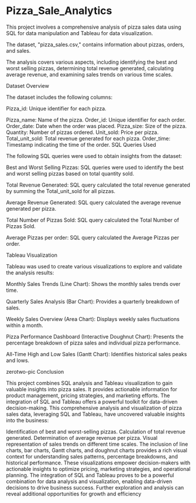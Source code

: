 # Pizza_Sale_Analytics


This project involves a comprehensive analysis of pizza sales data using SQL for data manipulation and Tableau for data visualization.

The dataset, "pizza_sales.csv," contains information about pizzas, orders, and sales.

The analysis covers various aspects, including identifying the best and worst selling pizzas, determining total revenue generated, calculating average revenue, and examining sales trends on various time scales.

Dataset Overview

The dataset includes the following columns:

Pizza_id: Unique identifier for each pizza.

Pizza_name: Name of the pizza.
Order_id: Unique identifier for each order.
Order_date: Date when the order was placed.
Pizza_size: Size of the pizza.
Quantity: Number of pizzas ordered.
Unit_sold: Price per pizza.
Total_unit_sold: Total revenue generated for each pizza.
Order_time: Timestamp indicating the time of the order.
SQL Queries Used

The following SQL queries were used to obtain insights from the dataset:

Best and Worst Selling Pizzas: SQL queries were used to identify the best and worst selling pizzas based on total quantity sold.

Total Revenue Generated: SQL query calculated the total revenue generated by summing the Total_unit_sold for all pizzas.

Average Revenue Generated: SQL query calculated the average revenue generated per pizza.

Total Number of Pizzas Sold: SQL query calculated the Total Number of Pizzas Sold.

Average Pizzas per order: SQL query calculated the Average Pizzas per order.

Tableau Visualization

Tableau was used to create various visualizations to explore and validate the analysis results:

Monthly Sales Trends (Line Chart): Shows the monthly sales trends over time.

Quarterly Sales Analysis (Bar Chart): Provides a quarterly breakdown of sales.

Weekly Sales Overview (Area Chart): Displays weekly sales fluctuations within a month.

Pizza Performance Dashboard (Interactive Doughnut Chart): Presents the percentage breakdown of pizza sales and individual pizza performance.

All-Time High and Low Sales (Gantt Chart): Identifies historical sales peaks and lows.

zerotwo-pic
Conclusion

This project combines SQL analysis and Tableau visualization to gain valuable insights into pizza sales. It provides actionable information for product management, pricing strategies, and marketing efforts. The integration of SQL and Tableau offers a powerful toolkit for data-driven decision-making. This comprehensive analysis and visualization of pizza sales data, leveraging SQL and Tableau, have uncovered valuable insights into the business:

Identification of best and worst-selling pizzas.
Calculation of total revenue generated.
Determination of average revenue per pizza.
Visual representation of sales trends on different time scales.
The inclusion of line charts, bar charts, Gantt charts, and doughnut charts provides a rich visual context for understanding sales patterns, percentage breakdowns, and historical performance. These visualizations empower decision-makers with actionable insights to optimize pricing, marketing strategies, and operational planning. The integration of SQL and Tableau proves to be a powerful combination for data analysis and visualization, enabling data-driven decisions to drive business success. Further exploration and analysis can reveal additional opportunities for growth and efficiency
